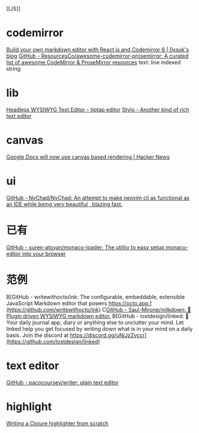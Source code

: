 [[JS]]
# codemirror
[Build your own markdown editor with React.js and Codemirror 6 | 0xsuk's blog](https://0xsuk.com/posts/2022-03-25-build-your-own-markdown-editor-with-react.js-and-codemirror-6/)
[GitHub - ResourcesCo/awesome-codemirror-prosemirror: A curated list of awesome CodeMirror & ProseMirror resources](https://github.com/ResourcesCo/awesome-codemirror-prosemirror)
text: line indexed string

# lib
[Headless WYSIWYG Text Editor – tiptap editor](https://www.tiptap.dev/)
[Stylo - Another kind of rich text editor](https://stylojs.com/)

# canvas
[Google Docs will now use canvas based rendering | Hacker News](https://news.ycombinator.com/item?id=27129858)

# ui
[GitHub - NvChad/NvChad: An attempt to make neovim cli as functional as an IDE while being very beautiful , blazing fast.](https://github.com/NvChad/NvChad)

# 已有
[GitHub - suren-atoyan/monaco-loader: The utility to easy setup monaco-editor into your browser](https://github.com/suren-atoyan/monaco-loader)

# 范例
B[GitHub - writewithocto/ink: The configurable, embeddable, extensible JavaScript Markdown editor that powers https://octo.app.](https://github.com/writewithocto/ink)
C[GitHub - Saul-Mirone/milkdown: 🍼 Plugin driven WYSIWYG markdown editor.](https://github.com/Saul-Mirone/milkdown)
B[GitHub - lostdesign/linked: 🧾 Your daily journal app, diary or anything else to unclutter your mind. Let linked help you get focused by writing down what is in your mind on a daily basis. Join the discord at https://discord.gg/uNjJzZvccr](https://github.com/lostdesign/linked)
# text editor
[GitHub - pacocoursey/writer: plain text editor](https://github.com/pacocoursey/writer)
# highlight
[Writing a Clojure highlighter from scratch](https://blog.michielborkent.nl/writing-clojure-highlighter.html)